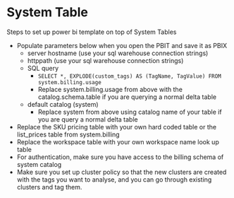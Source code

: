 # System Table 

Steps to set up power bi template on top of System Tables
* Populate parameters below when you open the PBIT and save it as PBIX
    * server hostname  (use your sql warehouse connection strings)
    * httppath (use your sql warehouse connection strings)
    * SQL query 
        * ```SELECT *, EXPLODE(custom_tags) AS (TagName, TagValue) FROM system.billing.usage```
        * Replace system.billing.usage from above with the catalog.schema.table if you are querying a normal delta table
    * default catalog (system)
        * Replace system from above using catalog name of your table if you are query a normal delta table
* Replace the SKU pricing table with your own hard coded table or the list_prices table from system.billing
* Replace the workspace table with your own workspace name look up table
* For authentication, make sure you have access to the billing schema of system catalog
* Make sure you set up cluster policy so that the new clusters are created with the tags you want to analyse, and you can go through existing clusters and tag them. 
